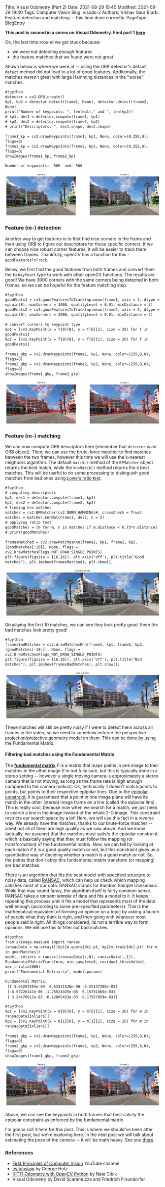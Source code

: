 Title: Visual Odometry (Part 2)
Date: 2021-08-29 19:40
Modified: 2021-08-29 19:40
Tags: Computer Vision
Slug: visodo-2
Authors: Vibhav Gaur
Blurb: Feature detection and matching -- this time done correctly.
PageType: BlogEntry

**This post is second in a series on Visual Odometry. Find part 1 [here](../visodo-1.html).**

Ok, the last time around we got stuck because:

* we were not detecting enough features
* the feature matches that we found were not great

Shown below is where we were at -- using the ORB detector's default `detect` method did not lead to a lot of good features. 
Additionally, the matches weren't great with large Hamming distances in the "worse" matches.


	#!python
	detector = cv2.ORB_create()
	kp1, kp2 = detector.detect(frame1, None), detector.detect(frame2, None)
	print("Number of keypoints: ", len(kp1)," and ", len(kp2))
	# kp1, des1 = detector.compute(frame1, kp1)
	# kp2, des2 = detector.compute(frame2, kp2)
	# print("Descriptors: ", des1.shape, des2.shape)

	frame1_kp = cv2.drawKeypoints(frame1, kp1, None, color=(0,255,0), flags=0)
	frame2_kp = cv2.drawKeypoints(frame2, kp2, None, color=(0,255,0), flags=0)
	showImages(frame1_kp, frame2_kp)

`Number of keypoints:  500  and  500`  


<p align="center">
<img src="../images/VisOdo2/output_5_1.png">
</p>

### Feature (re-) detection

Another way to get features is to first find nice corners in the frame and then using ORB to figure out descriptors for those specific corners. 
If we can choose nice robust corner features, it will be easier to track them between frames. 
Thankfully, openCV has a function for this - `goodFeaturesToTrack`.

Below, we first find the good features from both frames and convert them the to `KeyPoint` type to work with other openCV functions.
The results are good!
We have 3000 corners with the same corners being detected in both frames, so we can be hopeful for the feature matching step.


	#!python
	goodFeats1 = cv2.goodFeaturesToTrack(np.mean(frame1, axis = 2, dtype = np.uint8), maxCorners = 3000, qualityLevel = 0.01, minDistance = 3)
	goodFeats2 = cv2.goodFeaturesToTrack(np.mean(frame2, axis = 2, dtype = np.uint8), maxCorners = 3000, qualityLevel = 0.01, minDistance = 3)

	# convert corners to keypoint type
	kp1 = [cv2.KeyPoint(x = f[0][0], y = f[0][1], size = 20) for f in goodFeats1]
	kp2 = [cv2.KeyPoint(x = f[0][0], y = f[0][1], size = 20) for f in goodFeats2]

	frame1_gkp = cv2.drawKeypoints(frame1, kp1, None, color=(255,0,0), flags=0)
	frame2_gkp = cv2.drawKeypoints(frame2, kp2, None, color=(255,0,0), flags=0)
	showImages(frame1_gkp, frame2_gkp)


<p align="center">
<img src="../images/VisOdo2/output_8_0.png">
</p>

### Feature (re-) matching

We can now compute ORB descriptors here (remember that `detector` is an ORB object).
Then, we can use the brute-force matcher to find matches between the two frames, however this time we will use the k-nearest neighbors algorithm.
The default `match()` method of the `BFMatcher` object returns the best match, while the `knnMatch()` method returns the *k* best matches.
This will be useful to do some processing to distinguish good matches from bad ones using [Lowe's ratio test](https://stackoverflow.com/a/60343973/3186279).


	#!python
	# computing descriptors
	kp1, des1 = detector.compute(frame1, kp1)
	kp2, des2 = detector.compute(frame2, kp2)
	# finding knn matches
	matcher = cv2.BFMatcher(cv2.NORM_HAMMING)#, crossCheck = True)
	matches = matcher.knnMatch(des1, des2, k = 2)
	# applying ratio test
	goodMatches = [m for m, n in matches if m.distance < 0.75*n.distance]
	# print(goodMatches)

	framesMatched = cv2.drawMatchesKnn(frame1, kp1, frame2, kp2, [goodMatches[:10]], None, flags = cv2.DrawMatchesFlags_NOT_DRAW_SINGLE_POINTS)
	plt.figure(figsize = [16,16]), plt.axis('off'), plt.title("Good matches"), plt.imshow(framesMatched), plt.show();


<p align="center">
<img src="../images/VisOdo2/output_10_0.png">
</p>

Displaying the first 10 matches, we can see they look pretty good.
Even the bad matches look pretty good!


	#!python
	framesBadMatches = cv2.drawMatchesKnn(frame1, kp1, frame2, kp2, [goodMatches[-10:]], None, flags = cv2.DrawMatchesFlags_NOT_DRAW_SINGLE_POINTS)
	plt.figure(figsize = [16,16]), plt.axis('off'), plt.title("Bad matches"), plt.imshow(framesBadMatches), plt.show();


<p align="center">
<img src="../images/VisOdo2/output_12_0.png">
</p>

These matches will still be pretty noisy if I were to detect them across all frames in the video, so we need to somehow enforce the perspective projection/projective geometry model on them.
This can be done by using the Fundamental Matrix.

#### Filtering bad matches using the Fundamental Matrix

The **[fundamental matrix](https://en.wikipedia.org/wiki/Fundamental_matrix_(computer_vision))** $F$ is a matrix that maps points in one image to their matches in the other image (I'm not fully sure, but this is typically done in a stereo setting -- however a single moving camera is approximately a stereo camera that is not moving, as long as the frame rate is high enough compared to the camera motion).
Ok, technically it doesn't match points to points, but points to their respective epipolar lines.
Due to the [epipolar constraint](https://en.wikipedia.org/wiki/Epipolar_geometry#Epipolar_constraint_and_triangulation), it is guaranteed that a point in one image plane will have its match in the other (stereo) image frame on a line (called the epipolar line).
This is really cool, because now when we search for a match, we just need to search a line in the image instead of the whole 2-D image.
This constraint restricts our search space by a lot!
Here, we will use this fact in a reverse way.
We already have the matches, thanks to our brute-force matcher -- albeit not all of them are high quality as we saw above.
And we know (actually, we assume) that the matches must satisfy the epipolar constraint, which is basically saying that they must follow the mapping (or transformation) of the fundamental matrix.
Now, we can tell by looking at each match if it is a good quality match or not, but this constraint gives us a quantitative way of deciding whether a match is a good match or not.
So, the points that don't obey this fundamental matrix transform (or mapping) are bad matches.

There is an algorithm that fits the best model with specified structure to noisy data, called [RANSAC](https://en.wikipedia.org/wiki/Random_sample_consensus), which can help us check which mapping satisfies most of our data.
RANSAC stands for Random Sample Consensus.
While that may sound fancy, the algorithm itself is fairly common sense.
RANSAC takes a *random sample* of data and fits a model to it.
It keeps repeating this process until it fits a model that represents most of the data well enough (according to some pre-specified parameters).
This is the mathematical equivalent of forming an opinion on a topic by asking a bunch of people what they think is right, and then going with whatever most people said is right.
All things considered, its not a terrible way to form opinions.
We will use this to filter out bad matches.


	#!python
    from skimage.measure import ransac
	ransacData = np.array([(kp1[m.queryIdx].pt, kp2[m.trainIdx].pt) for m in goodMatches])
	model, inliers = ransac((ransacData[:,0], ransacData[:,1]), FundamentalMatrixTransform, min_samples=8, residual_threshold=1, max_trials=2000)
	print("Fundamental Matrix:\n", model.params)

`Fundamental Matrix:`  
` [[ 3.64257554e-09  6.53331526e-06 -3.25147208e-03]`  
` [-6.53220141e-06 -1.25524925e-08  6.15791865e-03]`  
` [ 3.24476011e-03 -6.12805433e-03 -9.17567059e-03]]`  


	#!python
	kp1 = [cv2.KeyPoint(x = m[0][0], y = m[0][1], size = 20) for m in ransacData[inliers]]
	kp2 = [cv2.KeyPoint(x = m[1][0], y = m[1][1], size = 20) for m in ransacData[inliers]]

	frame1_gkp = cv2.drawKeypoints(frame1, kp1, None, color=(255,0,0), flags=0)
	frame2_gkp = cv2.drawKeypoints(frame2, kp2, None, color=(255,0,0), flags=0)
	showImages(frame1_gkp, frame2_gkp)


<p align="center">
<img src="../images/VisOdo2/output_15_0.png">
</p>

Above, we can see the keypoints in both frames that best satisfy the epipolar constraint as enforced by the fundamental matrix.

I'm gonna call it here for this post.
This is where we should've been after the first post, but we're exploring here.
In the next post we will talk about estimating the pose of the camera -- it will be math heavy.
See you [there](../visodo-3.html).

### References

* [First Principles of Computer Vision](https://www.youtube.com/channel/UCf0WB91t8Ky6AuYcQV0CcLw) YouTube channel
* [twitchslam](https://github.com/geohot/twitchslam) by George Hotz
* [KITTI Odometry with OpenCV Python](https://www.youtube.com/playlist?list=PLrHDCRerOaI9HfgZDbiEncG5dx7S3Nz6X) by Nate Cibik
* Visual Odometry by David Scaramuzza and Friedrich Fraundorfer
